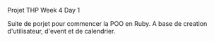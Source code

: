 Projet THP Week 4 Day 1

Suite de porjet pour commencer la POO en Ruby. A base de creation d'utilisateur, d'event et de calendrier.
